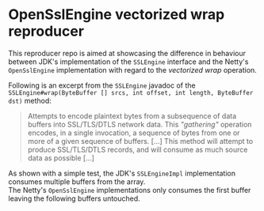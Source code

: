# OpenSslEngine vectorized wrap reproducer

This reproducer repo is aimed at showcasing the difference in behaviour
between JDK's implementation of the `SSLEngine` interface
and the Netty's `OpenSslEngine` implementation
with regard to the _vectorized wrap_ operation.

Following is an excerpt from the `SSLEngine` javadoc of the
`SSLEngine#wrap(ByteBuffer [] srcs, int offset, int length, ByteBuffer dst)`
method:

> Attempts to encode plaintext bytes from a subsequence of data
> buffers into SSL/TLS/DTLS network data.  This <i>"gathering"</i>
> operation encodes, in a single invocation, a sequence of bytes
> from one or more of a given sequence of buffers.
> [...]
> This method will attempt to produce SSL/TLS/DTLS records, and will
> consume as much source data as possible [...]

As shown with a simple test,
the JDK's `SSLEngineImpl` implementation consumes multiple buffers from the array.  
The Netty's `OpenSslEngine` implementations only consumes the first buffer
leaving the following buffers untouched.
